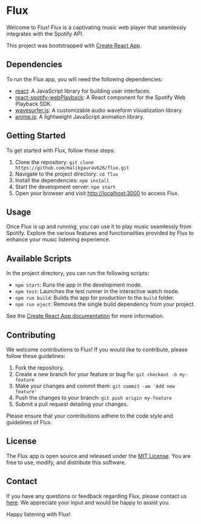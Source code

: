 # Flux

Welcome to Flux! Flux is a captivating music web player that seamlessly integrates with the Spotify API.

This project was bootstrapped with [Create React App](https://github.com/facebook/create-react-app).

## Dependencies

To run the Flux app, you will need the following dependencies:

- [react](https://reactjs.org/): A JavaScript library for building user interfaces.
- [react-spotify-webPlayback](https://github.com/gilbarbara/react-spotify-web-playback): A React component for the Spotify Web Playback SDK.
- [wavesurfer.js](https://github.com/katspaugh/wavesurfer.js): A customizable audio waveform visualization library.
- [anime.js](https://github.com/juliangarnier/anime): A lightweight JavaScript animation library.

## Getting Started

To get started with Flux, follow these steps:

1. Clone the repository: `git clone https://github.com/malikgaurav626/flux.git`
2. Navigate to the project directory: `cd flux`
3. Install the dependencies: `npm install`
4. Start the development server: `npm start`
5. Open your browser and visit [http://localhost:3000](http://localhost:3000) to access Flux.

## Usage

Once Flux is up and running, you can use it to play music seamlessly from Spotify. Explore the various features and functionalities provided by Flux to enhance your music listening experience.

## Available Scripts

In the project directory, you can run the following scripts:

- `npm start`: Runs the app in the development mode.
- `npm test`: Launches the test runner in the interactive watch mode.
- `npm run build`: Builds the app for production to the `build` folder.
- `npm run eject`: Removes the single build dependency from your project.

See the [Create React App documentation](https://facebook.github.io/create-react-app/docs) for more information.

## Contributing

We welcome contributions to Flux! If you would like to contribute, please follow these guidelines:

1. Fork the repository.
2. Create a new branch for your feature or bug fix: `git checkout -b my-feature`
3. Make your changes and commit them: `git commit -am 'Add new feature'`
4. Push the changes to your branch: `git push origin my-feature`
5. Submit a pull request detailing your changes.

Please ensure that your contributions adhere to the code style and guidelines of Flux.

## License

The Flux app is open source and released under the [MIT License](LICENSE). You are free to use, modify, and distribute this software.

## Contact

If you have any questions or feedback regarding Flux, please contact us [here](https://malikgaurav626@gmail.com). We appreciate your input and would be happy to assist you.

Happy listening with Flux!
